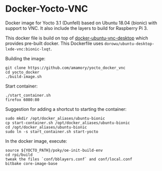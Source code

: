 # Docker-Yocto-VNC

Docker image for Yocto 3.1 (Dunfell) based on Ubuntu 18.04 (bionic) with support to VNC.
It also include the layers to build for Raspberry Pi 3.

This docker file is build on top of [docker-ubuntu-vnc-desktop](https://github.com/fcwu/docker-ubuntu-vnc-desktop) which provides pre-built docker. 
This Dockerfile uses `dorowu/ubuntu-desktop-lxde-vnc:bionic-lxqt`.

Building the image:

```
git clone https://github.com/amamory/yocto_docker_vnc
cd yocto_docker
./build-image.sh
```

Start container:
```
./start_container.sh
firefox 6080:80
```

Suggestion for adding a shortcut to starting the container:
```
sudo mkdir /opt/docker_aliases/ubuntu-bionic
cp start-container.sh /opt/docker_aliases/ubuntu-bionic
cd /opt/docker_aliases/ubuntu-bionic
sudo ln -s start_container.sh start-yocto
```

In the docker image, execute:

```
source ${YOCTO_PATH}/poky/oe-init-build-env
cd rpi/build
tweak the files `conf/bblayers.conf` and conf/local.conf
bitbake core-image-base
```

